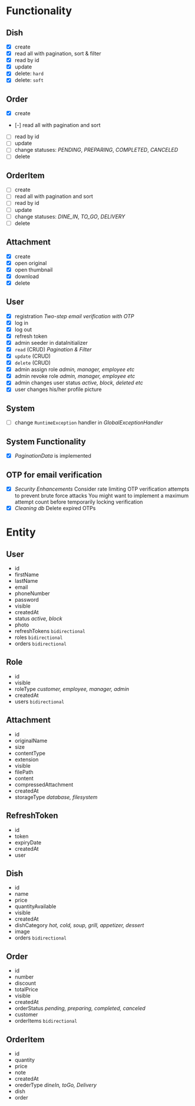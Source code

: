 # Functionality
## Dish
 - [x] create
 - [x] read all with pagination, sort & filter
 - [x] read by id
 - [x] update
 - [x] delete: `hard`
 - [x] delete: `soft`

## Order
 - [x] create
 - [-] read all with pagination and sort
 - [ ] read by id
 - [ ] update
 - [ ] change statuses: *PENDING*, *PREPARING*, *COMPLETED*, *CANCELED*
 - [ ] delete

## OrderItem
 - [ ] create
 - [ ] read all with pagination and sort
 - [ ] read by id
 - [ ] update
 - [ ] change statuses: *DINE_IN*, *TO_GO*, *DELIVERY*
 - [ ] delete

## Attachment
 - [x] create
 - [x] open original
 - [x] open thumbnail
 - [x] download
 - [x] delete

## User
 - [x] registration *Two-step email verification with OTP*
 - [x] log in
 - [x] log out
 - [x] refresh token
 - [x] admin seeder in dataInitializer
 - [x] `read` (CRUD) *Pagination & Filter*
 - [x] `update` (CRUD)
 - [x] `delete` (CRUD)
 - [x] admin assign role *admin, manager, employee etc*
 - [x] admin revoke role *admin, manager, employee etc*
 - [x] admin changes user status *active, block, deleted etc*
 - [x] user changes his/her profile picture

## System
 - [ ] change `RuntimeException` handler in *GlobalExceptionHandler*

## System Functionality
 - [x] *PaginationData* is implemented

## OTP for email verification
 - [x] *Security Enhancements*
Consider rate limiting OTP verification attempts to prevent brute force attacks
You might want to implement a maximum attempt count before temporarily locking verification
 - [x] *Cleaning db*
Delete expired OTPs

# Entity
## User
 - id
 - firstName
 - lastName
 - email
 - phoneNumber
 - password
 - visible
 - createdAt
 - status *active, block*
 - photo
 - refreshTokens `bidirectional`
 - roles `bidirectional`
 - orders `bidirectional`

## Role
 - id
 - visible
 - roleType *customer, employee, manager, admin*
 - createdAt
 - users `bidirectional`

## Attachment
 - id
 - originalName
 - size
 - contentType
 - extension
 - visible
 - filePath
 - content
 - compressedAttachment
 - createdAt
 - storageType *database, filesystem*

## RefreshToken
 - id
 - token
 - expiryDate
 - createdAt
 - user

## Dish
 - id
 - name
 - price
 - quantityAvailable
 - visible
 - createdAt
 - dishCategory *hot, cold, soup, grill, appetizer, dessert*
 - image
 - orders `bidirectional`
 
## Order
 - id
 - number
 - discount
 - totalPrice
 - visible
 - createdAt
 - orderStatus *pending, preparing, completed, canceled*
 - customer
 - orderItems `bidirectional`

## OrderItem
 - id
 - quantity
 - price
 - note
 - createdAt
 - orederType *dineIn, toGo, Delivery*
 - dish
 - order

